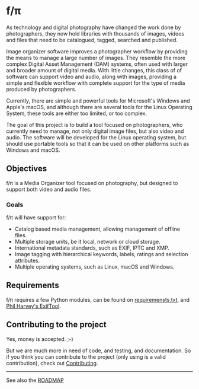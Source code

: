 # f/π

As technology and digital photography have changed the work done by
photographers, they now hold libraries with thousands of images, videos
and files that need to be catalogued, tagged, searched and published.

Image organizer software improves a photographer workflow by providing
the means to manage a large number of images.  They resemble the more
complex Digital Asset Management (DAM) systems, often used with larger
and broader amount of digital media. With little changes, this class of
of software can support video and audio, along with images, providing a
simple and flexible workflow with complete support for the type of media
produced by photographers.

Currently, there are simple and powerful tools for Microsoft's Windows
and Apple's macOS, and although there are several tools for the Linux
Operating System, these tools are either too limited, or too complex.

The goal of this project is to build a tool focused on photographers,
who currently need to manage, not only digital image files, but also
video and audio. The software will be developed for the Linux operating
system, but should use portable tools so that it can be used on other
platforms such as Windows and macOS.

## Objectives

f/π is a Media Organizer tool focused on photography, but designed to
support both video and audio files.

### Goals

f/π will have support for:

- Catalog based media management, allowing management of offline files.
- Multiple storage units, be it local, network or cloud storage.
- International metadata standards, such as EXIF, IPTC and XMP.
- Image tagging with hierarchical keywords, labels, ratings and
  selection attributes.
- Multiple operating systems, such as Linux, macOS and Windows.

## Requirements

f/π requires a few Python modules, can be found on
[requiremensts.txt](../requirements.txt), and
[Phil Harvey's ExifTool](https://sno.phy.queensu.ca/~phil/exiftool/).

## Contributing to the project

Yes, money is accepted. ;-)

But we are much more in need of code, and testing, and documentation. So
if you think you can contribute to the project (only using is a valid
contribution), check out [Contributing](docs/Contributing.md).

----
See also the [ROADMAP](docs/ROADMAP.md)
